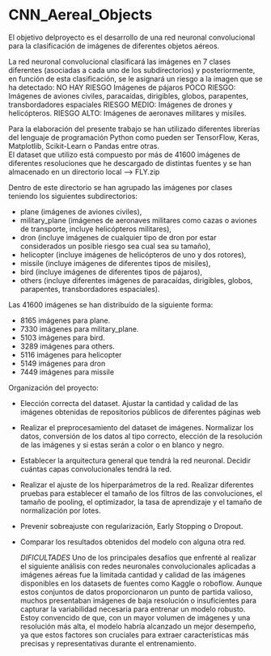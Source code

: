# CNN_Aereal_Objects
El objetivo delproyecto es el desarrollo de una red neuronal convolucional para la clasificación de imágenes de diferentes objetos aéreos.<br>

La red neuronal convolucional clasificará las imágenes en 7 clases diferentes (asociadas a cada uno de los subdirectorios) y posteriormente, en función de esta clasificación, se le asignará un riesgo a la imagen que se ha detectado:
NO HAY RIESGO Imágenes de pájaros 
POCO RIESGO: Imágenes de aviones civiles, paracaídas, dirigibles, globos, parapentes, transbordadores espaciales
RIESGO MEDIO: Imágenes de drones y helicópteros. 
RIESGO ALTO: Imágenes de aeronaves militares y misiles.

Para la elaboración del presente trabajo se han utilizado diferentes librerías del lenguaje de programación Python como pueden ser TensorFlow, Keras, Matplotlib, Scikit-Learn o Pandas entre otras.<br>
El dataset que utilizo está compuesto por más de 41600 imágenes de diferentes resoluciones que he descargado de distintas fuentes y se han almacenado en un directorio local --> FLY.zip<br>

Dentro de este directorio se han agrupado las imágenes por clases teniendo los siguientes subdirectorios: 
- plane (imágenes de aviones civiles),
- military_plane (imágenes de aeronaves militares como cazas o aviones de transporte, incluye helicópteros militares),
- dron (incluye imágenes de cualquier tipo de dron por estar considerados un posible riesgo sea cual sea su tamaño),
- helicopter (incluye imágenes de helicópteros de uno y dos rotores),
- missile (incluye imágenes de diferentes tipos de misiles),
- bird (incluye imágenes de diferentes tipos de pájaros),
- others (incluye diferentes imágenes de paracaídas, dirigibles, globos, parapentes, transbordadores espaciales).<br>

Las 41600 imágenes se han distribuído de la siguiente forma:
- 8165 imágenes para plane. 
- 7330 imágenes para military_plane. 
- 5103 imágenes para bird. 
- 3289 imágenes para others. 
- 5116 imágenes para helicopter 
- 5149 imágenes para dron
- 7449 imágenes para missile

Organización del proyecto:
- Elección correcta del dataset. Ajustar la cantidad y calidad de las imágenes obtenidas de repositorios públicos de diferentes páginas web
- Realizar el preprocesamiento del dataset de imágenes. Normalizar los datos, conversión de los datos al tipo correcto, elección de la resolución de las imágenes y si estas serán a color o en blanco y negro. 
- Establecer la arquitectura general que tendrá la red neuronal. Decidir cuántas capas convolucionales tendrá la red. 
- Realizar el ajuste de los hiperparámetros de la red. Realizar diferentes pruebas para establecer el tamaño de los filtros de las convoluciones, el tamaño de pooling, el optimizador, la tasa de aprendizaje y el tamaño de normalización por lotes. 
- Prevenir sobreajuste con regularización, Early Stopping o Dropout. 
- Comparar los resultados obtenidos del modelo con alguna otra red.

  *DIFICULTADES*
  Uno de los principales desafíos que enfrenté al realizar el siguiente análisis con redes neuronales convolucionales aplicadas a imágenes aéreas fue la limitada cantidad y calidad de las imágenes disponibles en los datasets de fuentes como Kaggle o roboflow. Aunque 
  estos conjuntos de datos 
  proporcionaron un punto de partida valioso, muchos presentaban imágenes de baja resolución o insuficientes para capturar la variabilidad necesaria para entrenar un modelo robusto. Estoy convencido de que, con un mayor volumen de imágenes y una resolución más alta, el 
  modelo habría alcanzado un mejor desempeño, ya que estos factores son cruciales para extraer características más precisas y representativas durante el entrenamiento.
